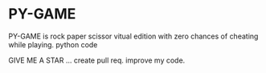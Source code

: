 # PY-GAME
PY-GAME is rock paper scissor vitual edition with zero chances of cheating while playing.
python code



GIVE ME A STAR ...
create pull req. improve my code.

